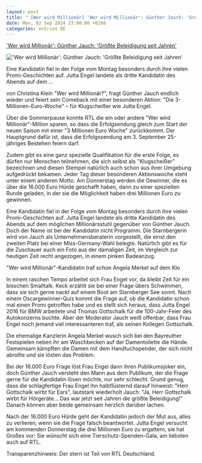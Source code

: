 ```yaml
---
layout: post
title: " [Wer wird Millionär] 'Wer wird Millionär': Günther Jauch: 'Größte Beleidigung seit Jahren'"
date: Mon, 02 Sep 2024 23:00:00 +0200
categories: entries DE
---
```

['Wer wird Millionär': Günther Jauch: 'Größte Beleidigung seit Jahren'](https://www.stern.de/kultur/tv/-wer-wird-millionaer---guenther-jauch---groesste-beleidigung-seit-jahren--35031026.html)

!['Wer wird Millionär': Günther Jauch: 'Größte Beleidigung seit Jahren'](https://image.stern.de/35031376/t/RA/v3/w1440/r1.7778/-/wer-wird-millionaer.jpg)

Eine Kandidatin fiel in der Folge vom Montag besonders durch ihre vielen Promi-Geschichten auf. Jutta Engel landete als dritte Kandidatin des Abends auf dem ...

von Christina Klein "Wer wird Millionär?", fragt Günther Jauch endlich wieder und feiert sein Comeback mit einer besonderen Aktion: "Die 3-Millionen-Euro-Woche" – für Klugscheißer wie Jutta Engel.

Über die Sommerpause konnte RTL die ein oder andere "Wer wird Millionär"-Million sparen, so dass die Erfolgsendung gleich zum Start der neuen Saison mit einer "3 Millionen Euro Woche" zurückkommt. Der Hauptgrund dafür ist, dass die Erfolgssendung am 3. September 25-jähriges Bestehen feiern darf.

Zudem gibt es eine ganz spezielle Qualifikation für die erste Folge, es dürfen nur Menschen teilnehmen, die sich selbst als "Klugscheißer" bezeichnen und diesen Stempel natürlich auch schon aus ihrer Umgebung aufgedrückt bekamen. Jeder Tag dieser besonderen Aktionswoche steht unter einem anderen Motto. Am Donnerstag werden die Gewinner, die es über die 16.000 Euro Hürde geschafft haben, dann zu einer speziellen Runde geladen, in der sie die Möglichkeit haben drei Millionen Euro zu gewinnen.

Eine Kandidatin fiel in der Folge vom Montag besonders durch ihre vielen Promi-Geschichten auf. Jutta Engel landete als dritte Kandidatin des Abends auf dem möglichen Millionärsstuhl gegenüber von Günther Jauch. Doch der Name ist bei der Kandidatin nicht Programm. Die Starnbergerin wird von Jauch als Unternehmensberaterin vorgestellt, die einst den zweiten Platz bei einer Miss-Germany-Wahl belegte. Natürlich gibt es für die Zuschauer auch ein Foto aus der damaligen Zeit, im Vergleich zur heutigen Zeit recht angezogen, in einem pinken Badeanzug.

"Wer wird Millionär"-Kandidatin traf schon Angela Merkel auf dem Klo

In einem raschen Tempo arbeitet sich Frau Engel vor, da bleibt Zeit für ein bisschen Smalltalk. Keck erzählt sie bei einer Frage übers Schwimmen, dass sie sich gerne nackt auf einem Boot am Starnberger See sonnt. Nach einem Oscargewinner-Quiz kommt die Frage auf, ob die Kandidatin schon mal einen Promi getroffen habe und es stellt sich heraus, dass Jutta Engel 2016 für BMW arbeitete und Thomas Gottschalk für die 100-Jahr-Feier des Autokonzerns buchte. Aber der Moderator Jauch weiß offenbar, dass Frau Engel noch jemand viel interessanteren traf, als seinen Kollegen Gottschalk.

Die ehemalige Kanzlerin Angela Merkel wusch sich bei den Bayreuther Festspielen neben ihr am Waschbecken auf der Damentoilette die Hände. Gemeinsam kämpften die Damen mit dem Handtuchspender, der sich nicht abrollte und sie lösten das Problem.

Bei der 16.000 Euro Frage löst Frau Engel dann ihren Publikumsjoker ein, doch Günther Jauch versteht den Mann aus dem Publikum, der die Frage gerne für die Kandidatin lösen möchte, nur sehr schlecht. Grund genug, dass die schlagfertige Frau Engel ihn halbflüsternd darauf hinweist: "Herr Gottschalk wirbt für Ears", lautstark wiederholt Jauch: "Ja, Herr Gottschalk wirbt für Hörgeräte... Das war jetzt seit Jahren die größte Beleidigung!" Danach können aber beide gemeinsam herzlich darüber lachen.

Nach der 16.000 Euro Hürde geht der Kandidatin jedoch der Mut aus, alles zu verlieren, wenn sie die Frage falsch beantwortet. Jutta Engel versucht am kommenden Donnerstag die drei Millionen Euro zu ergattern, sie hat Großes vor: Sie wünscht sich eine Tierschutz-Spenden-Gala, am liebsten auch auf RTL.

Transparenzhinweis: Der stern ist Teil von RTL Deutschland.

